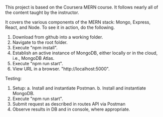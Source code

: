 This project is based on the Coursera MERN course. It follows nearly all of the content taught by the instructor.

It covers the various components of the MERN stack: Mongo, Express, React, and Node.
To see it in action, do the following.

1. Download from github into a working folder.
2. Navigate to the root folder.
3. Execute "npm install".
4. Establish an active instance of MongoDB, either locally or in the cloud, i.e., MongoDB Atlas.
5. Execute "npm run start".
6. View URL in a browser. "http://localhost:5000".

Testing:

1. Setup:
   a. Install and instantiate Postman.
   b. Install and instantiate MongoDB.
2. Execute "npm run start".
3. Submit request as described in routes API via Postman
4. Observe results in DB and in console, where appropriate.
